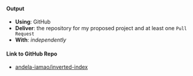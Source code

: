 #### Output
- **Using**: GitHub
- **Deliver**: the repository for my proposed project and at least one `Pull Request`
- **With**: *independently*

#### Link to GitHub Repo
- [andela-iamao/inverted-index](https://github.com/andela-iamao/inverted-index)
